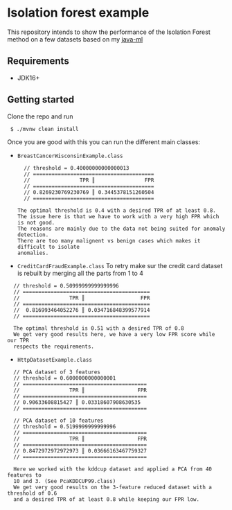 # Isolation forest example

This repository intends to show the performance of the Isolation Forest method on a few datasets
based on my [java-ml](https://github.com/remisultan/java-ml)

## Requirements

- JDK16+

## Getting started

Clone the repo and run

```bash
 $ ./mvnw clean install
```

Once you are good with this you can run the different main classes:

- `BreastCancerWisconsinExample.class`
  
  ```
    // threshold = 0.40000000000000013
    // =======================================
    //                TPR ║                FPR
    // =======================================
    // 0.8269230769230769 ║ 0.3445378151260504
    // =======================================
  
  The optimal threshold is 0.4 with a desired TPR of at least 0.8.
  The issue here is that we have to work with a very high FPR which is not good.
  The reasons are mainly due to the data not being suited for anomaly detection.
  There are too many malignent vs benign cases which makes it difficult to isolate
  anomalies.
  ```
  
- `CreditCardFraudExample.class`
To retry make sur the credit card dataset is rebuilt by merging all the parts from 1 to 4
```
  // threshold = 0.50999999999999996
  // =========================================
  //                TPR ║                  FPR
  // =========================================
  //  0.816993464052276 ║ 0.034716848399577914
  // =========================================

  The optimal threshold is 0.51 with a desired TPR of 0.8
  We get very good results here, we have a very low FPR score while our TPR
  respects the requirements.
``` 

- `HttpDatasetExample.class`

```
  // PCA dataset of 3 features
  // threshold = 0.6000000000000001
  // ========================================
  //                TPR ║                 FPR
  // ========================================
  // 0.90633608815427 ║ 0.03318607908630535
  // ========================================

  // PCA dataset of 10 features
  // threshold = 0.5199999999999996
  // ========================================
  //                TPR ║                 FPR
  // ========================================
  // 0.8472972972972973 ║ 0.03666163467759327
  // ========================================
  
  Here we worked with the kddcup dataset and applied a PCA from 40 features to 
  10 and 3. (See PcaKDDCUP99.class)
  We get very good results on the 3-feature reduced dataset with a threshold of 0.6
  and a desired TPR of at least 0.8 while keeping our FPR low.
```